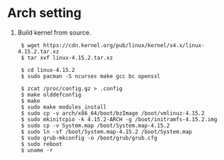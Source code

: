 Arch setting
==============

1. Build kernel from source.
   
        $ wget https://cdn.kernel.org/pub/linux/kernel/v4.x/linux-4.15.2.tar.xz
        $ tar xvf linux-4.15.2.tar.xz

        $ cd linux-4.15.2
        $ sudo pacman -S ncurses make gcc bc openssl

        $ zcat /proc/config.gz > .config
        $ make olddefconfig
        $ make
        $ sudo make modules_install
        $ sudo cp -v arch/x86_64/boot/bzImage /boot/vmlinuz-4.15.2
        $ sudo mkinitcpio -k 4.15.2-ARCH -g /boot/initramfs-4.15.2.img
        $ sudo cp -v System.map /boot/System.map-4.15.2
        $ sudo ln -sf /boot/System.map-4.15.2 /boot/System.map
        $ sudo grub-mkconfig -o /boot/grub/grub.cfg
        $ sudo reboot
        $ uname -r

